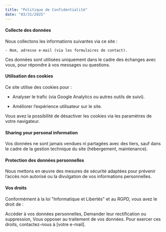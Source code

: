 ```yaml
---
title: "Politique de Confidentialité"
date: "03/31/2025"
---
```


#### Collecte des données
Nous collectons les informations suivantes via ce site :

    - Nom, adresse e-mail (via les formulaires de contact).

Ces données sont utilisées uniquement dans le cadre des échanges avec vous, pour répondre à vos messages ou questions.

#### Utilisation des cookies
Ce site utilise des cookies pour :

- Analyser le trafic (via Google Analytics ou autres outils de suivi).

- Améliorer l’expérience utilisateur sur le site.

Vous avez la possibilité de désactiver les cookies via les paramètres de votre navigateur.

#### Sharing your personal information
Vos données ne sont jamais vendues ni partagées avec des tiers, sauf dans le cadre de la gestion technique du site (hébergement, maintenance).

#### Protection des données personnelles
Nous mettons en œuvre des mesures de sécurité adaptées pour prévenir l’accès non autorisé ou la divulgation de vos informations personnelles.

#### Vos droits
Conformément à la loi "Informatique et Libertés" et au RGPD, vous avez le droit de :

Accéder à vos données personnelles,
Demander leur rectification ou suppression,
Vous opposer au traitement de vos données.
Pour exercer ces droits, contactez-nous à [votre e-mail].


